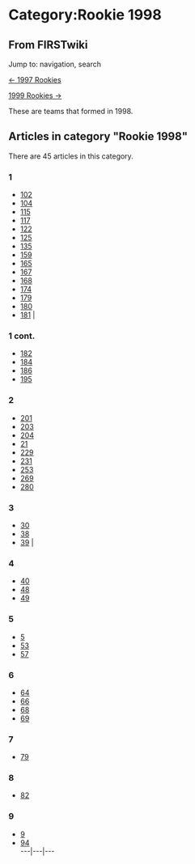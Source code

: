 # Category:Rookie 1998

## From FIRSTwiki

Jump to: navigation, search

[<- 1997 Rookies](Category:Rookie_1997 "Category:Rookie 1997")

[1999 Rookies ->](Category:Rookie_1999 "Category:Rookie 1999")

These are teams that formed in 1998.

## Articles in category "Rookie 1998"

There are 45 articles in this category.

### 1

- [102](102 "102")
- [104](104 "104")
- [115](115 "115")
- [117](117 "117")
- [122](122 "122")
- [125](125 "125")
- [135](135 "135")
- [159](159 "159")
- [165](165 "165")
- [167](167 "167")
- [168](168 "168")
- [174](174 "174")
- [179](179 "179")
- [180](180 "180")
- [181](181 "181") |

### 1 cont.

- [182](182 "182")
- [184](184 "184")
- [186](186 "186")
- [195](195 "195")

### 2

- [201](201 "201")
- [203](203 "203")
- [204](204 "204")
- [21](21 "21")
- [229](229 "229")
- [231](231 "231")
- [253](253 "253")
- [269](269 "269")
- [280](280 "280")

### 3

- [30](30 "30")
- [38](38 "38")
- [39](39 "39") |

### 4

- [40](40 "40")
- [48](48 "48")
- [49](49 "49")

### 5

- [5](5 "5")
- [53](53 "53")
- [57](57 "57")

### 6

- [64](64 "64")
- [66](66 "66")
- [68](68 "68")
- [69](69 "69")

### 7

- [79](79 "79")

### 8

- [82](82 "82")

### 9

- [9](9 "9")
- [94](94 "94")<br>
  ---|---|---
